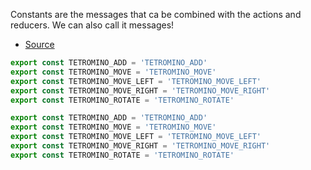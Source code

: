 Constants are the messages that ca be combined with the actions and reducers. We can also call it messages!

* [Source](https://github.com/morkro/tetrys/tree/master/src/scripts/constants)

```js
export const TETROMINO_ADD = 'TETROMINO_ADD'
export const TETROMINO_MOVE = 'TETROMINO_MOVE'
export const TETROMINO_MOVE_LEFT = 'TETROMINO_MOVE_LEFT'
export const TETROMINO_MOVE_RIGHT = 'TETROMINO_MOVE_RIGHT'
export const TETROMINO_ROTATE = 'TETROMINO_ROTATE'

export const TETROMINO_ADD = 'TETROMINO_ADD'
export const TETROMINO_MOVE = 'TETROMINO_MOVE'
export const TETROMINO_MOVE_LEFT = 'TETROMINO_MOVE_LEFT'
export const TETROMINO_MOVE_RIGHT = 'TETROMINO_MOVE_RIGHT'
export const TETROMINO_ROTATE = 'TETROMINO_ROTATE'
```